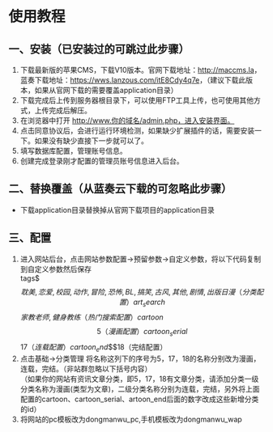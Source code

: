 # 使用教程
## 一、安装（已安装过的可跳过此步骤）
1. 下载最新版的苹果CMS，下载V10版本。官网下载地址：<http://maccms.la>，蓝奏下载地址：<https://wws.lanzous.com/itE8Cdy4q7e>，（建议下载此版本，如果从官网下载的需要覆盖application目录）
2. 下载完成后上传到服务器根目录下，可以使用FTP工具上传，也可使用其他方式，上传完成后解压。
3. 在浏览器中打开 http://www.你的域名/admin.php，进入安装界面。
4. 点击同意协议后，会进行运行环境检测，如果缺少扩展插件的话，需要安装一下。如果没有缺少直接下一步就可以了。
5. 填写数据库配置，管理账号信息。
6. 创建完成登录刚才配置的管理员账号信息进入后台。
## 二、替换覆盖（从蓝奏云下载的可忽略此步骤）
* 下载application目录替换掉从官网下载项目的application目录
## 三、配置
1. 进入网站后台，点击网站参数配置->预留参数->自定义参数，将以下代码复制到自定义参数然后保存  
tags$$$耽美,恋爱,校园,动作,冒险,恐怖,BL,搞笑,古风,其他,剧情,出版日漫（分类配置）  
art_search$$$家教老师,健身教练（热门搜索配置）  
cartoon$$$5（漫画配置）  
cartoon_serial$$$17（连载配置）  
cartoon_end$$$18（完结配置）
2. 点击基础->分类管理
将名称这列下的序号为5，17，18的名称分别改为漫画，连载，完结。（非站群忽略以下括号内容）  
（如果你的网站有资讯文章分类，即5，17，18有文章分类，请添加分类一级分类名称为漫画(类型为文章)，二级分类名称分别为连载，完结，另外将上面配置的cartoon、cartoon_serial、artoon_end后面的数字改成这些新增分类的id）
3. 将网站的pc模板改为dongmanwu_pc,手机模板改为dongmanwu_wap

